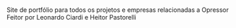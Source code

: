 # 
Site de portfólio para todos os projetos e empresas relacionadas a Opressor
Feitor por Leonardo Ciardi e Heitor Pastorelli
